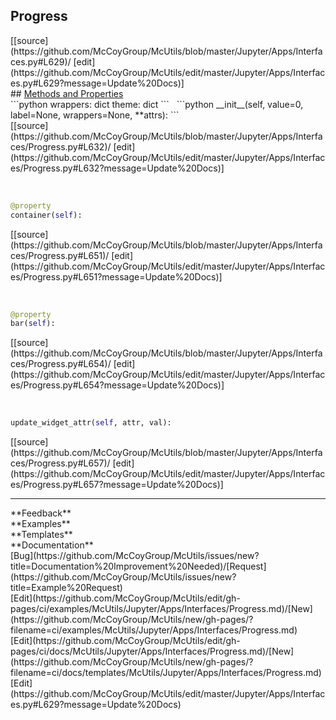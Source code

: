 ## <a id="McUtils.Jupyter.Apps.Interfaces.Progress">Progress</a> 

<div class="docs-source-link" markdown="1">
[[source](https://github.com/McCoyGroup/McUtils/blob/master/Jupyter/Apps/Interfaces.py#L629)/
[edit](https://github.com/McCoyGroup/McUtils/edit/master/Jupyter/Apps/Interfaces.py#L629?message=Update%20Docs)]
</div>









<div class="collapsible-section">
 <div class="collapsible-section collapsible-section-header" markdown="1">
## <a class="collapse-link" data-toggle="collapse" href="#methods" markdown="1"> Methods and Properties</a> <a class="float-right" data-toggle="collapse" href="#methods"><i class="fa fa-chevron-down"></i></a>
 </div>
 <div class="collapsible-section collapsible-section-body collapse show" id="methods" markdown="1">
 ```python
wrappers: dict
theme: dict
```
<a id="McUtils.Jupyter.Apps.Interfaces.Progress.__init__" class="docs-object-method">&nbsp;</a> 
```python
__init__(self, value=0, label=None, wrappers=None, **attrs): 
```
<div class="docs-source-link" markdown="1">
[[source](https://github.com/McCoyGroup/McUtils/blob/master/Jupyter/Apps/Interfaces/Progress.py#L632)/
[edit](https://github.com/McCoyGroup/McUtils/edit/master/Jupyter/Apps/Interfaces/Progress.py#L632?message=Update%20Docs)]
</div>


<a id="McUtils.Jupyter.Apps.Interfaces.Progress.container" class="docs-object-method">&nbsp;</a> 
```python
@property
container(self): 
```
<div class="docs-source-link" markdown="1">
[[source](https://github.com/McCoyGroup/McUtils/blob/master/Jupyter/Apps/Interfaces/Progress.py#L651)/
[edit](https://github.com/McCoyGroup/McUtils/edit/master/Jupyter/Apps/Interfaces/Progress.py#L651?message=Update%20Docs)]
</div>


<a id="McUtils.Jupyter.Apps.Interfaces.Progress.bar" class="docs-object-method">&nbsp;</a> 
```python
@property
bar(self): 
```
<div class="docs-source-link" markdown="1">
[[source](https://github.com/McCoyGroup/McUtils/blob/master/Jupyter/Apps/Interfaces/Progress.py#L654)/
[edit](https://github.com/McCoyGroup/McUtils/edit/master/Jupyter/Apps/Interfaces/Progress.py#L654?message=Update%20Docs)]
</div>


<a id="McUtils.Jupyter.Apps.Interfaces.Progress.update_widget_attr" class="docs-object-method">&nbsp;</a> 
```python
update_widget_attr(self, attr, val): 
```
<div class="docs-source-link" markdown="1">
[[source](https://github.com/McCoyGroup/McUtils/blob/master/Jupyter/Apps/Interfaces/Progress.py#L657)/
[edit](https://github.com/McCoyGroup/McUtils/edit/master/Jupyter/Apps/Interfaces/Progress.py#L657?message=Update%20Docs)]
</div>
 </div>
</div>












---


<div markdown="1" class="text-secondary">
<div class="container">
  <div class="row">
   <div class="col" markdown="1">
**Feedback**   
</div>
   <div class="col" markdown="1">
**Examples**   
</div>
   <div class="col" markdown="1">
**Templates**   
</div>
   <div class="col" markdown="1">
**Documentation**   
</div>
   <div class="col" markdown="1">
   
</div>
   <div class="col" markdown="1">
   
</div>
   <div class="col" markdown="1">
   
</div>
</div>
  <div class="row">
   <div class="col" markdown="1">
[Bug](https://github.com/McCoyGroup/McUtils/issues/new?title=Documentation%20Improvement%20Needed)/[Request](https://github.com/McCoyGroup/McUtils/issues/new?title=Example%20Request)   
</div>
   <div class="col" markdown="1">
[Edit](https://github.com/McCoyGroup/McUtils/edit/gh-pages/ci/examples/McUtils/Jupyter/Apps/Interfaces/Progress.md)/[New](https://github.com/McCoyGroup/McUtils/new/gh-pages/?filename=ci/examples/McUtils/Jupyter/Apps/Interfaces/Progress.md)   
</div>
   <div class="col" markdown="1">
[Edit](https://github.com/McCoyGroup/McUtils/edit/gh-pages/ci/docs/McUtils/Jupyter/Apps/Interfaces/Progress.md)/[New](https://github.com/McCoyGroup/McUtils/new/gh-pages/?filename=ci/docs/templates/McUtils/Jupyter/Apps/Interfaces/Progress.md)   
</div>
   <div class="col" markdown="1">
[Edit](https://github.com/McCoyGroup/McUtils/edit/master/Jupyter/Apps/Interfaces.py#L629?message=Update%20Docs)   
</div>
   <div class="col" markdown="1">
   
</div>
   <div class="col" markdown="1">
   
</div>
   <div class="col" markdown="1">
   
</div>
</div>
</div>
</div>